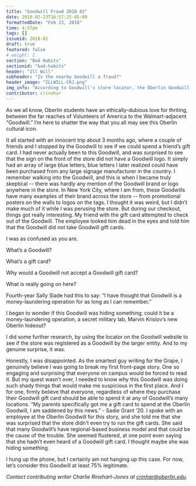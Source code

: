 ```yaml
---
title: "Goodwill Fraud 2018 02"
date: 2018-02-23T16:57:25-05:00
formattedDate: "Feb 23, 2018"
time: 4:57pm
tags: []
issueid: 2018-02
draft: true
featured: false
# weight: 1 
section: "Bad Habits"
sectionid: "bad-habits"
header: "Ill Will"
subheader: "Is the nearby Goodwill a fraud?"
header_image: "ILLWILL-CRJ.png"
img_info: "According to Goodwill's store locator, the Oberlin Goodwill is in fact a Goodwill."
contributor: crinehar
---
```


As we all know, Oberlin students have an ethically-dubious love for thriting, between the far reaches of Volunteers of America to the Walmart-adjacent “Goodwill.” I’m here to shatter the way that you all may see this Oberlin cultural icon. 

It all started with an innocent trip about 3 months ago, where a couple of friends and I stopped by the Goodwill to see if we could spend a friend’s gift card. I had never actually been to this Goodwill, and was surprised to see that the sign on the front of the store did not have a Goodwill logo. It simply had an array of large blue letters, blue letters I later realized could have been purchased from any large signage manufacturer in the country. I remember walking into the Goodwill, and this is when I became truly skeptical -- there was hardly any mention of the Goodwill brand or logo anywhere in the store. In New York City, where I am from, these Goodwills have many examples of their brand across the store -- from promotional posters on the walls to logos on the tags. I thought it was weird, but I didn’t make much of it while I was perusing the store. But during our checkout, things got really interesting. My friend with the gift card attempted to check out of the Goodwill. The employee looked him dead in the eyes and told him that the Goodwill did not take Goodwill gift cards.

I was as confused as you are.

What’s a Goodwill?

What’s a gift card?

Why would a Goodwill not accept a Goodwill gift card?

What is really going on here? 

Fourth-year Sally Slade had this to say: “I have thought that Goodwill is a money-laundering operation for as long as I can remember.”

I began to wonder if this Goodwill was hiding something; could it be a money-laundering operation, a secret military lab, Marvin Krislov’s new Oberlin hideout?

I did some further research, by using the locator on the Goodwill website to see if the store was registered as a Goodwill by the larger entity. And to my genuine surprise, it was. 

Honestly, I was disappointed. As the smartest guy writing for the Grape, I genuinely believe I was going to break my first front-page story. One so engaging and surprising that everyone on campus would be forced to read it. But my quest wasn’t over, I needed to know why this Goodwill was doing such shady things that would make me suspicious in the first place. And I for one, firmly believe that everyone, regardless of where they purchase their Goodwill gift card should be able to spend it at any of Goodwill’s many locations. “My parents specifically got me a gift card to spend at the Oberlin Goodwill, I am saddened by this news.” - Sadie Grant ‘20. I spoke with an employee at the Oberlin Goodwill for this story, and she told me that she was surprised that the store didn’t even try to run the gift cards. She said that many Goodwill’s have regional-based business model and that could be the cause of the trouble. She seemed flustered, at one point even saying that she hadn’t even heard of a Goodwill gift card. I thought maybe she was hiding something. 

I hung up the phone, but I certainly am not hanging up this case. For now, let’s consider this Goodwill at least 75% legitimate.

*Contact contributing writer Charlie Rinehart-Jones at crinhar@oberlin.edu.*
